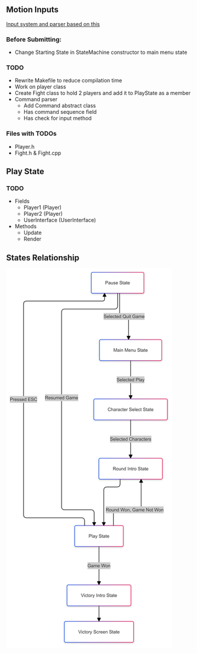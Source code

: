 ## Motion Inputs
[Input system and parser based on this](https://mugen-net.work/wiki/index.php?title=Deep_Buffering#Algorithm)

### Before Submitting:
- Change Starting State in StateMachine constructor to main menu state

### TODO
- Rewrite Makefile to reduce compilation time
- Work on player class
- Create Fight class to hold 2 players and add it to PlayState as a member
- Command parser
  - Add Command abstract class
  - Has command sequence field
  - Has check for input method

### Files with TODOs
- Player.h
- Fight.h & Fight.cpp

## Play State
### TODO
- Fields
  - Player1 (Player)
  - Player2 (Player)
  - UserInterface (UserInterface)
- Methods
  - Update
  - Render

## States Relationship
![States Relationship Diagram](./src/assets/game_states_relationship.png)
